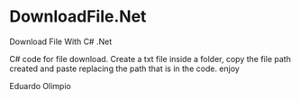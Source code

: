 # DownloadFile.Net
Download File With C# .Net


C# code for file download.
Create a txt file inside a folder, copy the file path created and paste replacing the path that is in the code.
enjoy

Eduardo Olimpio
